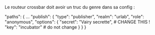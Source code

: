 Le routeur crossbar doit avoir un truc du genre dans sa config :

"paths": {
    ...
    "publish": {
        "type": "publisher",
        "realm": "urlab",
        "role": "anonymous",
        "options": {
           "secret": "Vairy secrette", # CHANGE THIS !
           "key": "incubator" # do not change
        }
    }
}
